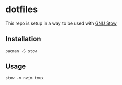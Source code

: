 # dotfiles

This repo is setup in a way to be used with [GNU Stow](https://www.gnu.org/software/stow/)

## Installation

```shell
pacman -S stow
```

## Usage

```shell
stow -v nvim tmux
```
